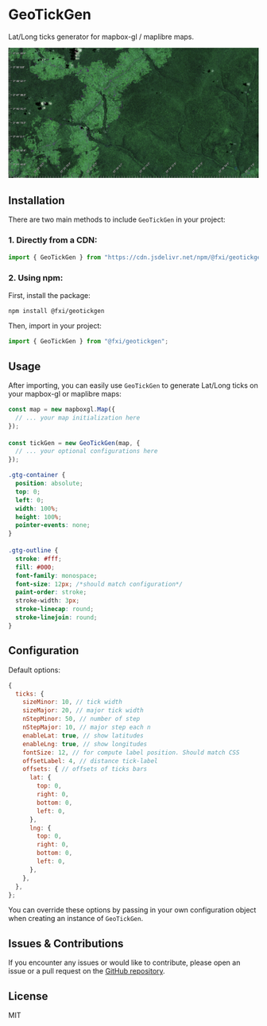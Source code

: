 # GeoTickGen

Lat/Long ticks generator for mapbox-gl / maplibre maps.

![GeoTickGen Demo Image](./img/demo.jpg) 

## Installation

There are two main methods to include `GeoTickGen` in your project:

### 1. Directly from a CDN:

```javascript
import { GeoTickGen } from "https://cdn.jsdelivr.net/npm/@fxi/geotickgen/+esm";
```

### 2. Using npm:

First, install the package:

```bash
npm install @fxi/geotickgen
```

Then, import in your project:

```javascript
import { GeoTickGen } from "@fxi/geotickgen";
```

## Usage

After importing, you can easily use `GeoTickGen` to generate Lat/Long ticks on your mapbox-gl or maplibre maps:

```javascript
const map = new mapboxgl.Map({
  // ... your map initialization here
});

const tickGen = new GeoTickGen(map, {
  // ... your optional configurations here
});
```

```css
.gtg-container {
  position: absolute;
  top: 0;
  left: 0;
  width: 100%;
  height: 100%;
  pointer-events: none;
}

.gtg-outline {
  stroke: #fff;
  fill: #000;
  font-family: monospace;
  font-size: 12px; /*should match configuration*/
  paint-order: stroke;
  stroke-width: 3px;
  stroke-linecap: round;
  stroke-linejoin: round;
}
```



## Configuration

Default options:

```javascript
{
  ticks: {
    sizeMinor: 10, // tick width
    sizeMajor: 20, // major tick width
    nStepMinor: 50, // number of step
    nStepMajor: 10, // major step each n
    enableLat: true, // show latitudes 
    enableLng: true, // show longitudes
    fontSize: 12, // for compute label position. Should match CSS
    offsetLabel: 4, // distance tick-label
    offsets: { // offsets of ticks bars
      lat: {
        top: 0,
        right: 0,
        bottom: 0,
        left: 0,
      },
      lng: {
        top: 0,
        right: 0,
        bottom: 0,
        left: 0,
      },
    },
  },
};
```

You can override these options by passing in your own configuration object when creating an instance of `GeoTickGen`.

## Issues & Contributions

If you encounter any issues or would like to contribute, please open an issue or a pull request on the [GitHub repository](https://github.com/fxi/geotickgen).

## License

MIT

